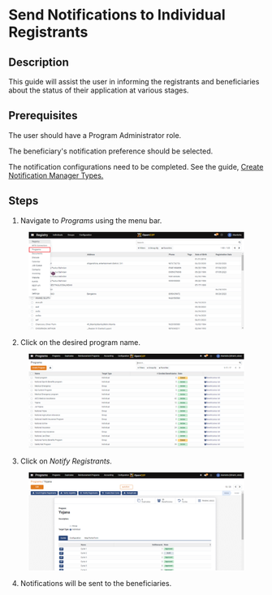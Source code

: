 # Send Notifications to Individual Registrants

## Description

This guide will assist the user in informing the registrants and beneficiaries about the status of their application at various stages.

## Prerequisites

The user should have a Program Administrator role.

The beneficiary's notification preference should be selected.

The notification configurations need to be completed. See the guide, [Create Notification Manager Types.](create-notification-manager-types/)

## Steps

1. Navigate to _Programs_ using the menu bar.

<figure><img src="../../../../.gitbook/assets/home-page-openg2p (4).png" alt=""><figcaption></figcaption></figure>

2. Click on the desired program name.

<figure><img src="../../../../.gitbook/assets/all-program-multiapproval (7) (1).png" alt=""><figcaption></figcaption></figure>

3. Click on _Notify Registrants_.

<figure><img src="../../../../.gitbook/assets/deduplication-deduplicate (1).PNG" alt=""><figcaption></figcaption></figure>

4. Notifications will be sent to the beneficiaries.
